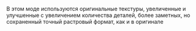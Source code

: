 В этом моде используются оригинальные текстуры, увеличенные и улучшенные с увеличением количества деталей, более заметных, но сохраненный точный растровый формат, как и в оригинале